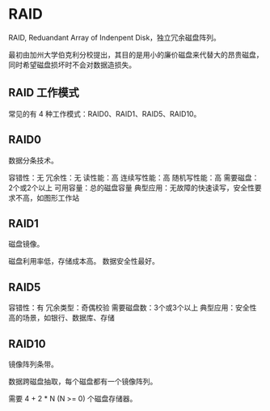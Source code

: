 # RAID

RAID, Reduandant Array of Indenpent Disk，独立冗余磁盘阵列。

最初由加州大学伯克利分校提出，其目的是用小的廉价磁盘来代替大的昂贵磁盘，同时希望磁盘损坏时不会对数据造损失。

## RAID 工作模式

常见的有 4 种工作模式：RAID0、RAID1、RAID5、RAID10。

## RAID0

数据分条技术。

容错性：无
冗余性：无
读性能：高
连续写性能：高
随机写性能：高
需要磁盘：2个或2个以上
可用容量：总的磁盘容量
典型应用：无故障的快速读写，安全性要求不高，如图形工作站

## RAID1

磁盘镜像。

磁盘利用率低，存储成本高。
数据安全性最好。

## RAID5

容错性：有
冗余类型：奇偶校验
需要磁盘数：3个或3个以上
典型应用：安全性高的场景，如银行、数据库、存储

## RAID10

镜像阵列条带。

数据跨磁盘抽取，每个磁盘都有一个镜像阵列。

需要 4 + 2 * N (N >= 0) 个磁盘存储器。